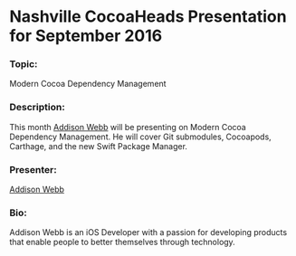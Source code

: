# Nashville CocoaHeads Presentation for September 2016

### Topic:
Modern Cocoa Dependency Management

### Description:
This month [Addison Webb](http://addisonwebb.com/) will be presenting on Modern Cocoa Dependency Management. He will cover Git submodules, Cocoapods, Carthage, and the new Swift Package Manager.

### Presenter:
[Addison Webb](https://www.twitter.com/addisonwebb)

### Bio:
Addison Webb is an iOS Developer with a passion for developing products that enable people to better themselves through technology.
